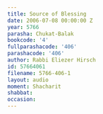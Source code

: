 ```yaml
---
title: Source of Blessing
date: 2006-07-08 00:00:00 Z
year: 5766
parasha: Chukat-Balak
bookcode: '4'
fullparashacode: '406'
parashacode: '406'
author: Rabbi Eliezer Hirsch
id: 57664061
filename: 5766-406-1
layout: audio
moment: Shacharit
shabbat: 
occasion: 
---
```


